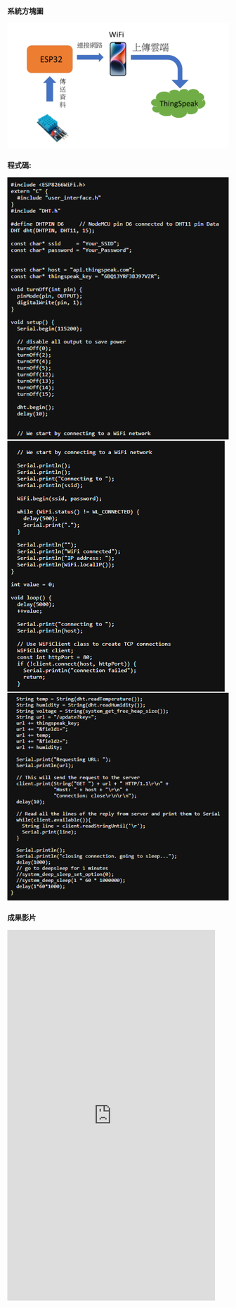 ### 系統方塊圖
![](https://github.com/phantom3035/MCU-HW/blob/main/images/thingspeak.png?raw=true)

### 程式碼:
![](https://github.com/phantom3035/MCU-HW/blob/main/images/thingspeak1.png?raw=true)
![](https://github.com/phantom3035/MCU-HW/blob/main/images/thingspeak2.png?raw=true)
![](https://github.com/phantom3035/MCU-HW/blob/main/images/thingspeak3.png?raw=true)
### 成果影片
<iframe width="473" height="841" src="https://www.youtube.com/embed/oBuXHXyaPDE" title="溫濕度WiFi" frameborder="0" allow="accelerometer; autoplay; clipboard-write; encrypted-media; gyroscope; picture-in-picture; web-share" allowfullscreen></iframe>
